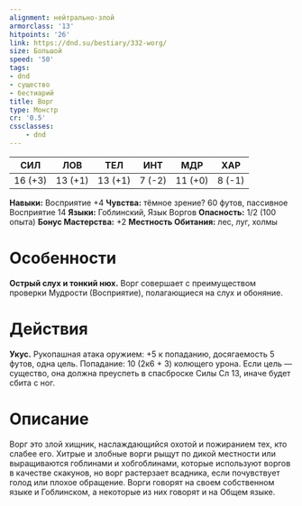 ```yaml
---
alignment: нейтрально-злой
armorclass: '13'
hitpoints: '26'
link: https://dnd.su/bestiary/332-worg/
size: Большой
speed: '50'
tags:
- dnd
- существо
- бестиарий
title: Ворг
type: Монстр
cr: '0.5'
cssclasses:
    - dnd
---
```



| СИЛ | ЛОВ | ТЕЛ | ИНТ | МДР | ХАР |
|---|---|---|---|---|---|
| 16 (+3) | 13 (+1) | 13 (+1) | 7 (-2) | 11 (+0) | 8 (-1) |
**Навыки:** Восприятие +4
**Чувства:** тёмное зрение? 60 футов, пассивное Восприятие 14
**Языки:** Гоблинский, Язык Воргов
**Опасность:** 1/2 (100 опыта)
**Бонус Мастерства:** +2
**Местность Обитания:** лес, луг, холмы


# Особенности
**Острый слух и тонкий нюх.** Ворг совершает с преимуществом проверки Мудрости (Восприятие), полагающиеся на слух и обоняние.


# Действия
**Укус.** Рукопашная атака оружием: +5 к попаданию, досягаемость 5 футов, одна цель. Попадание: 10 (2к6 + 3) колющего урона. Если цель — существо, она должна преуспеть в спасброске Силы Сл 13, иначе будет сбита с ног.


# Описание
Ворг это злой хищник, наслаждающийся охотой и пожиранием тех, кто слабее его. Хитрые и злобные ворги рыщут по дикой местности или выращиваются гоблинами и хобгоблинами, которые используют воргов в качестве скакунов, но ворг растерзает всадника, если почувствует голод или плохое обращение. Ворги говорят на своем собственном языке и Гоблинском, а некоторые из них говорят и на Общем языке.